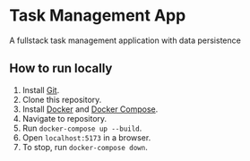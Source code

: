 # Task Management App

A fullstack task management application with data persistence

## How to run locally

1. Install [Git](https://git-scm.com/book/en/v2/Getting-Started-Installing-Git).
2. Clone this repository.
3. Install [Docker](https://docs.docker.com/engine/install/) and [Docker Compose](https://docs.docker.com/compose/install/).
4. Navigate to repository.
5. Run `docker-compose up --build`.
6. Open `localhost:5173` in a browser.
7. To stop, run `docker-compose down`.
